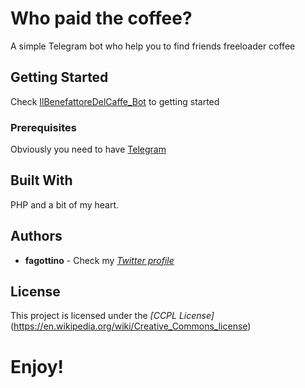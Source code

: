 # Who paid the coffee?

A simple Telegram bot who help you to find friends freeloader coffee

## Getting Started

Check [IlBenefattoreDelCaffe_Bot](https://t.me/IlBenefattoreDelCaffe_Bot) to getting started

### Prerequisites

Obviously you need to have [Telegram](https://telegram.org/)

## Built With

PHP and a bit of my heart.

## Authors

* **fagottino** - Check my *[Twitter profile](https://twitter.com/fagottino)*

## License

This project is licensed under the *[CCPL License]*(https://en.wikipedia.org/wiki/Creative_Commons_license)

# Enjoy!
